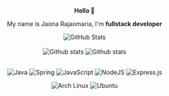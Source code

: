 <p align=center>  <strong> Hello 👋</strong> <p>
<p align=center>  
    My name is Jaona Rajaomaria, I'm <strong>fullstack developer</strong>
<p>
<div>
      <p align="center">
<img src="https://github-readme-streak-stats.herokuapp.com?user=rajaomariajaona&theme=solarized-dark&date_format=j%20M%5B%20Y%5D" alt="GitHub Stats" /> <br/><br/>
<img src="https://github-readme-stats.vercel.app/api?username=rajaomariajaona&count_private=true&theme=tokyonight&hide=issues&hide_rank=true" alt="Github stats" />
<img src="https://github-readme-stats.vercel.app/api/top-langs/?username=rajaomariajaona&count_private=true&theme=tokyonight&hide=css,dart,html,Tsql&layout=compact" alt="Github stats" /><br/><br/>
</p>
</div>

  
  
<p align='center'>
<img alt='Java' src='https://img.shields.io/badge/Java-ED8B00?style=for-the-badge&logo=java&logoColor=white'/>
<img alt='Spring' src='https://img.shields.io/badge/Spring-6DB33F?style=for-the-badge&logo=spring&logoColor=white'/>
<img alt='JavaScript' src='https://img.shields.io/badge/JavaScript-F7DF1E?style=for-the-badge&logo=javascript&logoColor=black'/>
<img alt='NodeJS' src='https://img.shields.io/badge/Node.js-43853D?style=for-the-badge&logo=node.js&logoColor=white'/>
<img alt='Express.js' src='https://img.shields.io/badge/Express.js-404D59?style=for-the-badge'/>


<br/>
<p align='center'>
<img alt='Arch Linux' src='https://img.shields.io/badge/Arch_Linux-1793D1?style=for-the-badge&logo=arch-linux&logoColor=white'/>
<img alt='Ubuntu' src='https://img.shields.io/badge/Ubuntu-E95420?style=for-the-badge&logo=ubuntu&logoColor=white'/>
<p> 
<br/>
<br/>
</div>
